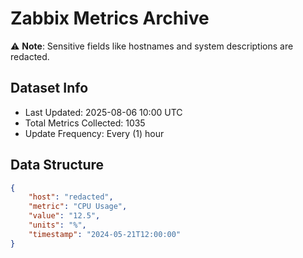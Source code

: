 # Zabbix Metrics Archive

⚠️ **Note**: Sensitive fields like hostnames and system descriptions are redacted.

## Dataset Info
- Last Updated: 2025-08-06 10:00 UTC
- Total Metrics Collected: 1035
- Update Frequency: Every (1) hour

## Data Structure
```json
{
    "host": "redacted",
    "metric": "CPU Usage",
    "value": "12.5",
    "units": "%",
    "timestamp": "2024-05-21T12:00:00"
}
```
